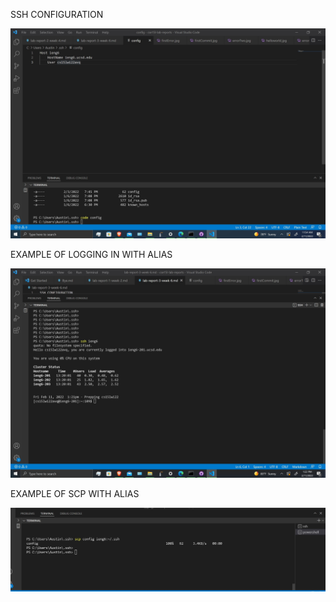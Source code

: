 SSH CONFIGURATION 


![image](config_file.jpg)


EXAMPLE OF LOGGING IN WITH ALIAS


![image](ssh_ieng6.jpg)


EXAMPLE OF SCP WITH ALIAS


![image](scp_ssh.jpg)